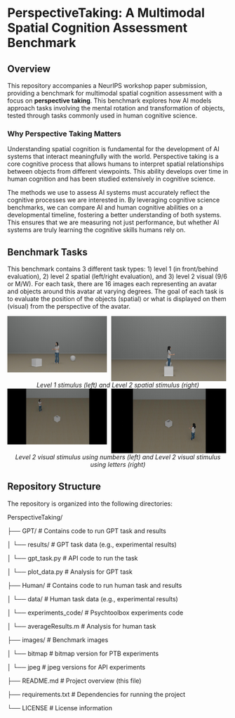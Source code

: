# PerspectiveTaking: A Multimodal Spatial Cognition Assessment Benchmark

## Overview

This repository accompanies a NeurIPS workshop paper submission, providing a benchmark for multimodal spatial cognition assessment with a focus on **perspective taking**. This benchmark explores how AI models approach tasks involving the mental rotation and transformation of objects, tested through tasks commonly used in human cognitive science.

### Why Perspective Taking Matters

Understanding spatial cognition is fundamental for the development of AI systems that interact meaningfully with the world. Perspective taking is a core cognitive process that allows humans to interpret spatial relationships between objects from different viewpoints. This ability develops over time in human cognition and has been studied extensively in cognitive science.

The methods we use to assess AI systems must accurately reflect the cognitive processes we are interested in. By leveraging cognitive science benchmarks, we can compare AI and human cognitive abilities on a developmental timeline, fostering a better understanding of both systems. This ensures that we are measuring not just performance, but whether AI systems are truly learning the cognitive skills humans rely on.

## Benchmark Tasks
This benchmark contains 3 different task types: 1) level 1 (in front/behind evaluation), 2) level 2 spatial (left/right evaluation), and 3) level 2 visual (9/6 or M/W). For each task, there are 16 images each representing an avatar and objects around this avatar at varying degrees. The goal of each task is to evaluate the position of the objects (spatial) or what is displayed on them (visual) from the perspective of the avatar.

<div align="center">
  <img src="/images/jpeg/infront_behind/cube_front_135.jpeg" alt="Cube in front at 135°" style="width:45%; float: left; margin-right: 2%;" />
  <img src="/images/jpeg/left_right/right_cube_270.jpeg" alt="Cube to the right 270°" style="width:52%; float: left;" />
  <br>
  <i>Level 1 stimulus (left) and Level 2 spatial stimulus (right)</i>
  <br>
  <img src="/images/jpeg/9_6/6_225.jpeg" alt="6 on cube 225°" style="width:45%; float: left; margin-right: 2%;"/>
  <img src="/images/jpeg/M_W/W_45.jpeg" alt="W on cube 45°" style="width:52%; float: left;" />
  <br>
  <i>Level 2 visual stimulus using numbers (left) and Level 2 visual stimulus using letters (right)</i>
  <br>
</div>

## Repository Structure

The repository is organized into the following directories:

PerspectiveTaking/

├── GPT/                    # Contains code to run GPT task and results

│   └── results/            # GPT task data (e.g., experimental results)

│   └── gpt_task.py         # API code to run the task

│   └── plot_data.py        # Analysis for GPT task

├── Human/                  # Contains code to run human task and results

│   └── data/               # Human task data (e.g., experimental results)

│   └── experiments_code/   # Psychtoolbox experiments code

│   └── averageResults.m    # Analysis for human task

├── images/                 # Benchmark images

│   └── bitmap              # bitmap version for PTB experiments

│   └── jpeg                # jpeg versions for API experiments

├── README.md               # Project overview (this file)

├── requirements.txt        # Dependencies for running the project

└── LICENSE                 # License information


